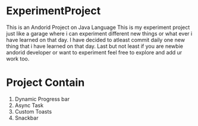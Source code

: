 # ExperimentProject
 This is an Andorid Project on Java Language
 This is my experiment project just like a garage where i can experiment different new things or what ever i have learned on that       day.
 I have decided to atleast commit daily one new thing that i have learned on that day.
 Last but not least if you are newbie andorid developer or want to experiment feel free to explore and add ur work too.

# Project Contain
1) Dynamic Progress bar
2) Async Task
3) Custom Toasts
4) Snackbar

